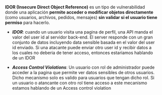 **IDOR (Insecure Direct Object Reference)** es un tipo de vulnerabilidad donde una aplicación **permite acceder o modificar objetos directamente** (como usuarios, archivos, pedidos, mensajes) **sin validar si el usuario tiene permiso** para hacerlo.

- ***IDOR***: cuando un usuario visita una pagina de perfil, una API manda el valor del user id al servidor back-end. El server responde con un gran conjunto de datos incluyendo data sensible basada en el valor del user id enviado. Si una atacante puede enviar otro user id y recibir datos a los cuales no deberia de tener acceso, entonces estariamos hablando de un IDOR

- ***Access Control Violations***: Un usuario con rol de administrador puede acceder a la pagina que permite ver datos sensibles de otros usuarios. Dicho mecanismo solo es valido para usuarios que tengan dicho rol. Si un usuario o atancante con otro rol tiene acceso a este mecanismo estamos hablando de un Access control violation
